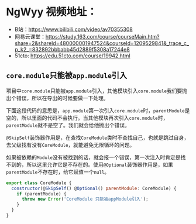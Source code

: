 # NgWyy 视频地址：
- B站：https://www.bilibili.com/video/av70355308
- 网易云课堂：https://study.163.com/course/courseMain.htm?share=2&shareId=480000001947524&courseId=1209529841&_trace_c_p_k2_=832892bbbabb45d2889f5308a17244e8
- 51cto: https://edu.51cto.com/course/19942.html

## `core.module`只能被`app.module`引入

项目中`core.module`只能被`app.module`引入，其他模块引入`core.module`我们要抛出个错误，所以在导出的时候要做一下处理。

下面这段代码的意思是，`app.module`第一次引入`core.module`时，`parentModule`是空的，所以里面的代码不会执行。当其他模块再次引入`core.module`时，`parentModule`就不是空了。我们就会给他抛出个错误。

`@SkipSelf`装饰器作用是，在查找`CoreModule`类时不查找自己，也就是跳过自身，去父级找有没有`CoreModule`，就能避免无限循环的问题。

如果被依赖的`Module`没有被找到的话，就会报一个错误，第一次注入时肯定是找不到的，所以这里允许它是不存在的。使用`@Optional`装饰器作用是，如果`parentModule`不存在时，给它赋值一个`null`。

```js
export class CoreModule {
  constructor(@SkipSelf() @Optional() parentModule: CoreModule) {
    if (parentModule) {
      throw new Error('CoreModule 只能被appModule引入');
    }
  }
}
```